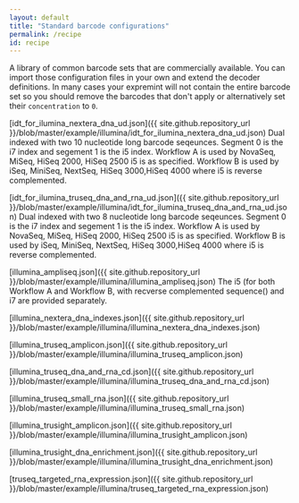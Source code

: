 ```yaml
---
layout: default
title: "Standard barcode configurations"
permalink: /recipe
id: recipe
---
```


A library of common barcode sets that are commercially available. You can import those configuration files in your own and extend the decoder definitions. In many cases your expremint will not contain the entire barcode set so you should remove the barcodes that don't apply or alternatively set their `concentration` to `0`.

[idt_for_ilumina_nextera_dna_ud.json]({{ site.github.repository_url }}/blob/master/example/illumina/idt_for_ilumina_nextera_dna_ud.json) Dual indexed with two 10 nucleotide long barcode seqeunces. Segment 0 is the i7 index and segement 1 is the i5 index. Workflow A is used by NovaSeq, MiSeq, HiSeq 2000, HiSeq 2500 i5 is as specified. Workflow B is used by iSeq, MiniSeq, NextSeq, HiSeq 3000,HiSeq 4000 where i5 is reverse complemented.

[idt_for_ilumina_truseq_dna_and_rna_ud.json]({{ site.github.repository_url }}/blob/master/example/illumina/idt_for_ilumina_truseq_dna_and_rna_ud.json) Dual indexed with two 8 nucleotide long barcode seqeunces. Segment 0 is the i7 index and segement 1 is the i5 index. Workflow A is used by NovaSeq, MiSeq, HiSeq 2000, HiSeq 2500 i5 is as specified. Workflow B is used by iSeq, MiniSeq, NextSeq, HiSeq 3000,HiSeq 4000 where i5 is reverse complemented.

[illumina_ampliseq.json]({{ site.github.repository_url }}/blob/master/example/illumina/illumina_ampliseq.json) The i5 (for both Workflow A and Workflow B, with recverse complemented sequence() and i7 are provided separately.

[illumina_nextera_dna_indexes.json]({{ site.github.repository_url }}/blob/master/example/illumina/illumina_nextera_dna_indexes.json)

[illumina_truseq_amplicon.json]({{ site.github.repository_url }}/blob/master/example/illumina/illumina_truseq_amplicon.json)

[illumina_truseq_dna_and_rna_cd.json]({{ site.github.repository_url }}/blob/master/example/illumina/illumina_truseq_dna_and_rna_cd.json)

[illumina_truseq_small_rna.json]({{ site.github.repository_url }}/blob/master/example/illumina/illumina_truseq_small_rna.json)

[illumina_trusight_amplicon.json]({{ site.github.repository_url }}/blob/master/example/illumina/illumina_trusight_amplicon.json)

[illumina_trusight_dna_enrichment.json]({{ site.github.repository_url }}/blob/master/example/illumina/illumina_trusight_dna_enrichment.json)

[truseq_targeted_rna_expression.json]({{ site.github.repository_url }}/blob/master/example/illumina/truseq_targeted_rna_expression.json)
